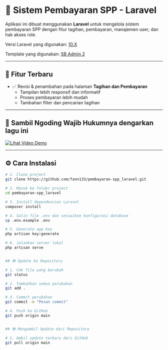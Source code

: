 # 💸 Sistem Pembayaran SPP - Laravel

Aplikasi ini dibuat menggunakan **Laravel** untuk mengelola sistem pembayaran SPP dengan fitur tagihan, pembayaran, manajemen user, dan hak akses role.

Versi Laravel yang digunakan: [10.X](https://laravel.com/docs/10.x)

Template yang digunakan: [SB Admin 2](https://startbootstrap.com/previews/sb-admin-2)

---

## 🚀 Fitur Terbaru

- ✅ Revisi & penambahan pada halaman **Tagihan dan Pembayaran**
  - Tampilan lebih responsif dan informatif
  - Proses pembayaran lebih mudah
  - Tambahan filter dan pencarian tagihan

---

## 🎥 Sambil Ngoding Wajib Hukumnya dengarkan lagu ini
[![Lihat Video Demo](https://img.youtube.com/vi/CtRIsakAgjQ/0.jpg)](https://youtu.be/CtRIsakAgjQ?si=Durnh1AAhMHUqCLS "Klik untuk menonton di YouTube")

---

## ⚙️ Cara Instalasi

```bash
# 1. Clone project
git clone https://github.com/fann133/pembayaran-spp_laravel.git

# 2. Masuk ke folder project
cd pembayaran-spp_laravel

# 3. Install dependencies Laravel
composer install

# 4. Salin file .env dan sesuaikan konfigurasi database
cp .env.example .env

# 5. Generate app key
php artisan key:generate

# 6. Jalankan server lokal
php artisan serve


## 🛠️ Update ke Repository

# 1. Cek file yang berubah
git status

# 2. Tambahkan semua perubahan
git add .

# 3. Commit perubahan
git commit -m "Pesan commit"

# 4. Push ke GitHub
git push origin main


## 🛠️ Mengambil Update dari Repository

# 1. Ambil update terbaru dari GitHub
git pull origin main